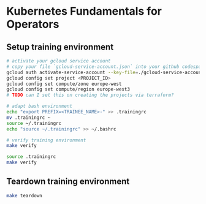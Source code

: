 # Kubernetes Fundamentals for Operators

## Setup training environment

```bash
# activate your gcloud service account
# copy your file `gcloud-service-account.json` into your github codespaces workspace
gcloud auth activate-service-account --key-file=./gcloud-service-account.json
gcloud config set project <PROJECT_ID>
gcloud config set compute/zone europe-west
gcloud config set compute/region europe-west3
# TODO can I set this on creating the projects via terraform?

# adapt bash environment
echo "export PREFIX=<TRAINEE_NAME>-" >> .trainingrc
mv .trainingrc ~
source ~/.trainingrc
echo "source ~/.trainingrc" >> ~/.bashrc

# verify training environment
make verify

source .trainingrc
make verify
```

## Teardown training environment

```bash
make teardown
```
